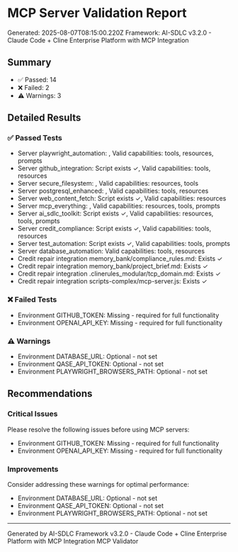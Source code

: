 # MCP Server Validation Report

Generated: 2025-08-07T08:15:00.220Z
Framework: AI-SDLC v3.2.0 - Claude Code + Cline Enterprise Platform with MCP Integration

## Summary

- ✅ Passed: 14
- ❌ Failed: 2
- ⚠️ Warnings: 3

## Detailed Results

### ✅ Passed Tests

- Server playwright_automation: , Valid capabilities: tools, resources, prompts
- Server github_integration: Script exists ✓, Valid capabilities: tools, resources
- Server secure_filesystem: , Valid capabilities: resources, tools
- Server postgresql_enhanced: , Valid capabilities: tools, resources
- Server web_content_fetch: Script exists ✓, Valid capabilities: resources
- Server mcp_everything: , Valid capabilities: resources, tools, prompts
- Server ai_sdlc_toolkit: Script exists ✓, Valid capabilities: resources, tools, prompts
- Server credit_compliance: Script exists ✓, Valid capabilities: tools, resources
- Server test_automation: Script exists ✓, Valid capabilities: tools, prompts
- Server database_automation: Valid capabilities: tools, resources
- Credit repair integration memory_bank/compliance_rules.md: Exists ✓
- Credit repair integration memory_bank/project_brief.md: Exists ✓
- Credit repair integration .clinerules_modular/tcp_domain.md: Exists ✓
- Credit repair integration scripts-complex/mcp-server.js: Exists ✓

### ❌ Failed Tests

- Environment GITHUB_TOKEN: Missing - required for full functionality
- Environment OPENAI_API_KEY: Missing - required for full functionality

### ⚠️ Warnings

- Environment DATABASE_URL: Optional - not set
- Environment QASE_API_TOKEN: Optional - not set
- Environment PLAYWRIGHT_BROWSERS_PATH: Optional - not set

## Recommendations

### Critical Issues

Please resolve the following issues before using MCP servers:

- Environment GITHUB_TOKEN: Missing - required for full functionality
- Environment OPENAI_API_KEY: Missing - required for full functionality

### Improvements

Consider addressing these warnings for optimal performance:

- Environment DATABASE_URL: Optional - not set
- Environment QASE_API_TOKEN: Optional - not set
- Environment PLAYWRIGHT_BROWSERS_PATH: Optional - not set

---

Generated by AI-SDLC Framework v3.2.0 - Claude Code + Cline Enterprise Platform with MCP Integration MCP Validator
